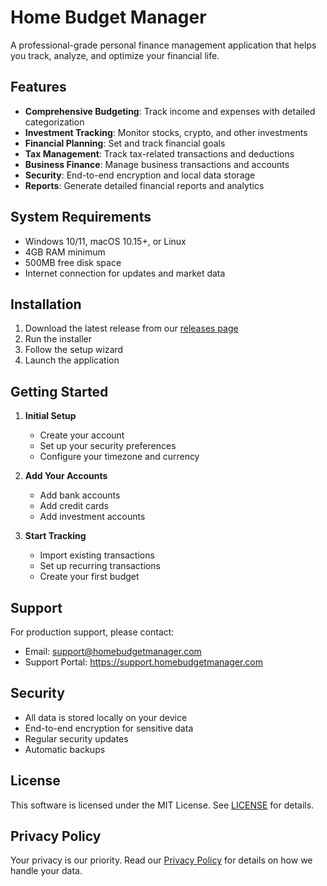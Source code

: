 # Home Budget Manager

A professional-grade personal finance management application that helps you track, analyze, and optimize your financial life.

## Features

- **Comprehensive Budgeting**: Track income and expenses with detailed categorization
- **Investment Tracking**: Monitor stocks, crypto, and other investments
- **Financial Planning**: Set and track financial goals
- **Tax Management**: Track tax-related transactions and deductions
- **Business Finance**: Manage business transactions and accounts
- **Security**: End-to-end encryption and local data storage
- **Reports**: Generate detailed financial reports and analytics

## System Requirements

- Windows 10/11, macOS 10.15+, or Linux
- 4GB RAM minimum
- 500MB free disk space
- Internet connection for updates and market data

## Installation

1. Download the latest release from our [releases page](https://github.com/erezrozenbaum/HomeBudgetManager/releases)
2. Run the installer
3. Follow the setup wizard
4. Launch the application

## Getting Started

1. **Initial Setup**
   - Create your account
   - Set up your security preferences
   - Configure your timezone and currency

2. **Add Your Accounts**
   - Add bank accounts
   - Add credit cards
   - Add investment accounts

3. **Start Tracking**
   - Import existing transactions
   - Set up recurring transactions
   - Create your first budget

## Support

For production support, please contact:
- Email: support@homebudgetmanager.com
- Support Portal: https://support.homebudgetmanager.com

## Security

- All data is stored locally on your device
- End-to-end encryption for sensitive data
- Regular security updates
- Automatic backups

## License

This software is licensed under the MIT License. See [LICENSE](LICENSE) for details.

## Privacy Policy

Your privacy is our priority. Read our [Privacy Policy](docs/PRIVACY.md) for details on how we handle your data. 